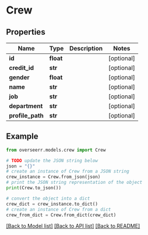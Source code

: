 # Crew


## Properties

Name | Type | Description | Notes
------------ | ------------- | ------------- | -------------
**id** | **float** |  | [optional] 
**credit_id** | **str** |  | [optional] 
**gender** | **float** |  | [optional] 
**name** | **str** |  | [optional] 
**job** | **str** |  | [optional] 
**department** | **str** |  | [optional] 
**profile_path** | **str** |  | [optional] 

## Example

```python
from overseerr.models.crew import Crew

# TODO update the JSON string below
json = "{}"
# create an instance of Crew from a JSON string
crew_instance = Crew.from_json(json)
# print the JSON string representation of the object
print(Crew.to_json())

# convert the object into a dict
crew_dict = crew_instance.to_dict()
# create an instance of Crew from a dict
crew_from_dict = Crew.from_dict(crew_dict)
```
[[Back to Model list]](../README.md#documentation-for-models) [[Back to API list]](../README.md#documentation-for-api-endpoints) [[Back to README]](../README.md)


